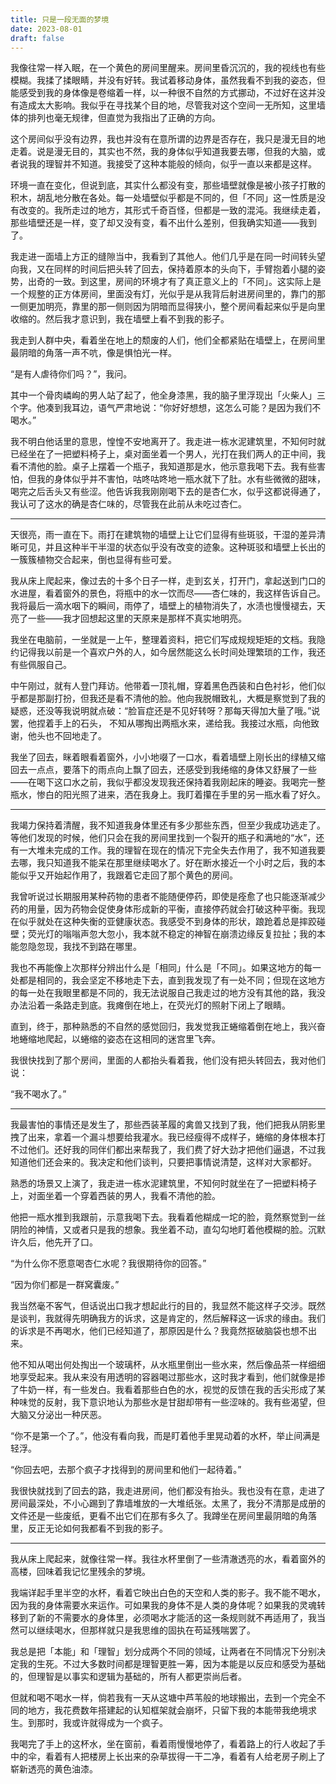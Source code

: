 ```yaml
---
title: 只是一段无面的梦境
date: 2023-08-01
draft: false
---
```


我像往常一样入眠，在一个黄色的房间里醒来。房间里昏沉沉的，我的视线也有些模糊。我揉了揉眼睛，并没有好转。我试着移动身体，虽然我看不到我的姿态，但能感受到我的身体像是卷缩着一样，以一种很不自然的方式挪动，不过好在这并没有造成太大影响。我似乎在寻找某个目的地，尽管我对这个空间一无所知，这里墙体的排列也毫无规律，但直觉为我指出了正确的方向。
<!--more-->
这个房间似乎没有边界，我也并没有在意所谓的边界是否存在，我只是漫无目的地走着。说是漫无目的，其实也不然，我的身体似乎知道我要去哪，但我的大脑，或者说我的理智并不知道。我接受了这种本能般的倾向，似乎一直以来都是这样。

环境一直在变化，但说到底，其实什么都没有变，那些墙壁就像是被小孩子打散的积木，胡乱地分散在各处。每一处墙壁似乎都是不同的，但「不同」这一性质是没有改变的。我所走过的地方，其形式千奇百怪，但都是一致的混沌。我继续走着，那些墙壁还是一样，变了却又没有变，看不出什么差别，但我确实知道——我到了。

我走进一面墙上方正的缝隙当中，我看到了其他人。他们几乎是在同一时间转头望向我，又在同样的时间后把头转了回去，保持着原本的头向下，手臂抱着小腿的姿势，出奇的一致。到这里，房间的环境才有了真正意义上的「不同」。这实际上是一个规整的正方体房间，里面没有灯，光似乎是从我背后射进房间里的，靠门的那一侧更加明亮，靠里的那一侧则因为阴暗而显得狭小，整个房间看起来似乎是向里收缩的。然后我才意识到，我在墙壁上看不到我的影子。

我走到人群中央，看着坐在地上的颓废的人们，他们全都紧贴在墙壁上，在房间里最阴暗的角落一声不吭，像是惧怕光一样。

“是有人虐待你们吗？”，我问。

其中一个骨肉嶙峋的男人站了起了，他全身漆黑，我的脑子里浮现出「火柴人」三个字。他凑到我耳边，语气严肃地说：“你好好想想，这怎么可能？是因为我们不喝水。”

我不明白他话里的意思，惶惶不安地离开了。我走进一栋水泥建筑里，不知何时就已经坐在了一把塑料椅子上，桌对面坐着一个男人，光打在我们两人的正中间，我看不清他的脸。桌子上摆着一个瓶子，我知道那是水，他示意我喝下去。我有些害怕，但我的身体似乎并不害怕，咕咚咕咚地一瓶水就下了肚。水有些微微的甜味，喝完之后舌头又有些涩。他告诉我我刚刚喝下去的是杏仁水，似乎这都说得通了，我认可了这水的确是杏仁味的，尽管我在此前从未吃过杏仁。

----

天很亮，雨一直在下。雨打在建筑物的墙壁上让它们显得有些斑驳，干湿的差异清晰可见，并且这种半干半湿的状态似乎没有改变的迹象。这种斑驳和墙壁上长出的一簇簇植物交合起来，倒也显得有些可爱。

我从床上爬起来，像过去的十多个日子一样，走到玄关，打开门，拿起送到门口的水进屋，看着窗外的景色，将瓶中的水一饮而尽——杏仁味的，我这样告诉自己。我将最后一滴水咽下的瞬间，雨停了，墙壁上的植物消失了，水渍也慢慢褪去，天亮了一些——我才回想起这里的天原来是那样不真实地明亮。

我坐在电脑前，一坐就是一上午，整理着资料，把它们写成规规矩矩的文档。我隐约记得我以前是一个喜欢户外的人，如今居然能这么长时间处理繁琐的工作，我还有些佩服自己。

中午刚过，就有人登门拜访。他带着一顶礼帽，穿着黑色西装和白色衬衫，他们似乎都是那副打扮，但我还是看不清他的脸。他向我脱帽致礼，大概是察觉到了我的疑惑，还没等我说明就点破：“脸盲症还是不见好转呀？那每天得加大量了哦。”说罢，他捏着手上的石头， 不知从哪掏出两瓶水来，递给我。我接过水瓶，向他致谢，他头也不回地走了。

我坐了回去，眯着眼看着窗外，小小地啜了一口水，看着墙壁上刚长出的绿植又缩回去一点点，要落下的雨点向上飘了回去，还感受到我绻缩的身体又舒展了一些——在喝下这口水之前，我似乎都没发现我还保持着我刚起床的睡姿。我喝完一整瓶水，惨白的阳光照了进来，洒在我身上。我盯着攥在手里的另一瓶水看了好久。

----

我竭力保持着清醒，我不知道我身体里还有多少那些东西，但至少我成功逃走了。等他们发现的时候，他们只会在我的房间里找到一个裂开的瓶子和满地的“水”，还有一大堆未完成的工作。我的理智在现在的情况下完全失去作用了，我不知道我要去哪，我只知道我不能呆在那里继续喝水了。好在断水接近一个小时之后，我的本能似乎又开始起作用了，我跟着它走回了那个黄色的房间。

我曾听说过长期服用某种药物的患者不能随便停药，即使是痊愈了也只能逐渐减少药的用量，因为药物会促使身体形成新的平衡，直接停药就会打破这种平衡。我现在似乎就处在这种失衡的亚健康状态。我感受不到身体的形状，踉跄着总是摔跤碰壁；荧光灯的嗡嗡声忽大忽小，我本就不稳定的神智在崩溃边缘反复拉扯；我的本能忽隐忽现，我找不到路在哪里。

我也不再能像上次那样分辨出什么是「相同」什么是「不同」。如果这地方的每一处都是相同的，我会坚定不移地走下去，直到我发现了有一处不同；但现在这地方的每一处在我眼里都是不同的，我无法说服自己我走过的地方没有其他的路，我没办法沿着一条路走到底。我瘫倒在地上，在荧光灯的照射下闭上了眼睛。

直到，终于，那种熟悉的不自然的感觉回归，我发觉我正蜷缩着倒在地上，我兴奋地蜷缩地爬起，以蜷缩的姿态在这相同的迷宫里飞奔。

我很快找到了那个房间，里面的人都抬头看着我，他们没有把头转回去，我对他们说：

“我不喝水了。”

----

我最害怕的事情还是发生了，那些西装革履的禽兽又找到了我，他们把我从阴影里拽了出来，拿着一个漏斗想要给我灌水。我已经瘦得不成样子，蜷缩的身体根本打不过他们。还好我的同伴们都出来帮我了，我们费了好大劲才把他们逼退，不过我知道他们还会来的。我决定和他们谈判，只要把事情说清楚，这样对大家都好。

熟悉的场景又上演了，我走进一栋水泥建筑里，不知何时就坐在了一把塑料椅子上，对面坐着一个穿着西装的男人，我看不清他的脸。

他把一瓶水推到我跟前，示意我喝下去。我看着他糊成一坨的脸，竟然察觉到一丝阴险的神情，又或者只是我的想象。我坐着不动，直勾勾地盯着他模糊的脸。沉默许久后，他先开了口。

“为什么你不愿意喝杏仁水呢？我很期待你的回答。”

“因为你们都是一群窝囊废。”

我当然毫不客气，但话说出口我才想起此行的目的，我显然不能这样子交涉。既然是谈判，我就得先明确我方的诉求，这是肯定的，然后解释这一诉求的缘由。我们的诉求是不再喝水，他们已经知道了，那原因是什么？我竟然抠破脑袋也想不出来。

他不知从喝出何处掏出一个玻璃杯，从水瓶里倒出一些水来，然后像品茶一样细细地享受起来。我从来没有用透明的容器喝过那些水，这时我才看到，他们就像是掺了牛奶一样，有一些发白。我看着那些白色的水，视觉的反馈在我的舌尖形成了某种味觉的反射，我下意识地认为那些水是甘甜却带有一些涩味的。我有些渴望，但大脑又分泌出一种厌恶。

“你不是第一个了。”，他没有看向我，而是盯着他手里晃动着的水杯，举止间满是轻浮。

“你回去吧，去那个疯子才找得到的房间里和他们一起待着。”

我很快就找到了回去的路，我走进房间，他们都没有抬头。我也没有在意，走进了房间最深处，不小心踢到了靠墙堆放的一大堆纸张。太黑了，我分不清那是成册的文件还是一些废纸，更看不出它们在那有多久了。我蹲坐在房间里最阴暗的角落里，反正无论如何我都看不到我的影子。

----

我从床上爬起来，就像往常一样。我往水杯里倒了一些清澈透亮的水，看着窗外的高楼，回味着我记忆里残余的梦境。

我端详起手里半空的水杯，看着它映出白色的天空和人类的影子。我不能不喝水，因为我的身体需要水来运作。可如果我的身体不是人类的身体呢？如果我的灵魂转移到了新的不需要水的身体里，必须喝水才能活的这一条规则就不再适用了，我当然可以继续喝水，但那样就只是我思维的固执在苟延残喘罢了。

我总是把「本能」和「理智」划分成两个不同的领域，让两者在不同情况下分别决定我的生死。不过大多数时间都是理智更胜一筹，因为本能是以反应和感受为基础的，但理智是以事实和逻辑为基础的，所有人都更崇尚后者。

但就和喝不喝水一样，倘若我有一天从这塘中芦苇般的地球搬出，去到一个完全不同的地方，我花费数年搭建起的认知框架就会崩坏，只留下我的本能带我绝境求生。到那时，我或许就得成为一个疯子。

我喝完了手上的这杯水，坐在窗前，看着雨慢慢地停了，看着路上的行人收起了手中的伞，看着有人把楼房上长出来的杂草拔得一干二净，看着有人给老房子刷上了崭新透亮的黄色油漆。
